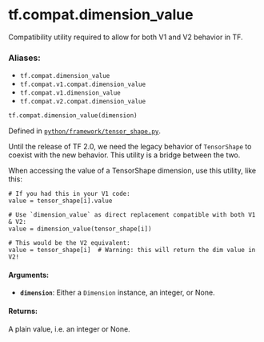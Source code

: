 <div itemscope itemtype="http://developers.google.com/ReferenceObject">
<meta itemprop="name" content="tf.compat.dimension_value" />
<meta itemprop="path" content="Stable" />
</div>

# tf.compat.dimension_value

Compatibility utility required to allow for both V1 and V2 behavior in TF.

### Aliases:

* `tf.compat.dimension_value`
* `tf.compat.v1.compat.dimension_value`
* `tf.compat.v1.dimension_value`
* `tf.compat.v2.compat.dimension_value`

``` python
tf.compat.dimension_value(dimension)
```



Defined in [`python/framework/tensor_shape.py`](/code/stable/tensorflow/python/framework/tensor_shape.py).

<!-- Placeholder for "Used in" -->

Until the release of TF 2.0, we need the legacy behavior of `TensorShape` to
coexist with the new behavior. This utility is a bridge between the two.

When accessing the value of a TensorShape dimension,
use this utility, like this:

```
# If you had this in your V1 code:
value = tensor_shape[i].value

# Use `dimension_value` as direct replacement compatible with both V1 & V2:
value = dimension_value(tensor_shape[i])

# This would be the V2 equivalent:
value = tensor_shape[i]  # Warning: this will return the dim value in V2!
```

#### Arguments:


* <b>`dimension`</b>: Either a `Dimension` instance, an integer, or None.


#### Returns:

A plain value, i.e. an integer or None.
